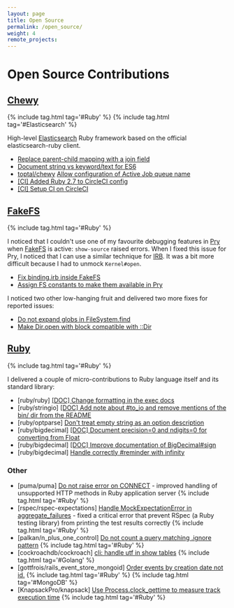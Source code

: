 ```yaml
---
layout: page
title: Open Source
permalink: /open_source/
weight: 4
remote_projects:
---
```

# Open Source Contributions

## [Chewy](https://github.com/toptal/chewy/)

{% include tag.html tag='#Ruby' %} {% include tag.html tag='#Elasticsearch' %}

High-level [Elasticsearch](https://www.elastic.co/elasticsearch/) Ruby framework based on the official elasticsearch-ruby client.

* [Replace parent-child mapping with a join field](https://github.com/toptal/chewy/pull/760)
* [Document string vs keyword/text for ES6](https://github.com/toptal/chewy/pull/741)
* [toptal/chewy](https://github.com/toptal/chewy) [Allow configuration of Active Job queue name](https://github.com/toptal/chewy/pull/707)
* [[CI] Added Ruby 2.7 to CircleCI config](https://github.com/toptal/chewy/pull/718)
* [[CI] Setup CI on CircleCI](https://github.com/toptal/chewy/pull/711)

## [FakeFS](https://github.com/fakefs/fakefs)
{% include tag.html tag='#Ruby' %}

I noticed that I couldn't use one of my favourite debugging features in [Pry](https://github.com/pry/pry) when [FakeFS](https://github.com/fakefs/fakefs) is active: `show-source` raised errors.
When I fixed this issue for Pry, I noticed that I can use a similar technique for [IRB](https://github.com/ruby/irb). It was a bit more difficult because I had to unmock `Kernel#open`.
* [Fix binding.irb inside FakeFS](https://github.com/fakefs/fakefs/pull/488)
* [Assign FS constants to make them available in Pry](https://github.com/fakefs/fakefs/pull/485)

I noticed two other low-hanging fruit and delivered two more fixes for reported issues:
* [Do not expand globs in FileSystem.find](https://github.com/fakefs/fakefs/pull/487)
* [Make Dir.open with block compatible with ::Dir](https://github.com/fakefs/fakefs/pull/486)

## [Ruby](https://www.ruby-lang.org/)
{% include tag.html tag='#Ruby' %}

I delivered a couple of micro-contributions to Ruby language itself and its standard library:

* [ruby/ruby] [[DOC] Change formatting in the exec docs](https://github.com/ruby/ruby/pull/6762)
* [ruby/stringio] [[DOC] Add note about #to_io and remove mentions of the bin/ dir from the README](https://github.com/ruby/stringio/pull/39)
* [ruby/optparse] [Don't treat empty string as an option description](https://github.com/ruby/optparse/pull/40)
* [ruby/bigdecimal] [[DOC] Document precision=0 and ndigits=0 for converting from Float](https://github.com/ruby/bigdecimal/pull/235)
* [ruby/bigdecimal] [[DOC] Improve documentation of BigDecimal#sign](https://github.com/ruby/bigdecimal/pull/234)
* [ruby/bigdecimal] [Handle correctly #reminder with infinity](https://github.com/ruby/bigdecimal/pull/243)

### Other

* [puma/puma] [Do not raise error on CONNECT](https://github.com/puma/puma/pull/2932) - improved handling of unsupported HTTP methods in Ruby application server {% include tag.html tag='#Ruby' %}
* [rspec/rspec-expectations] [Handle MockExpectationError in aggregate_failures](https://github.com/rspec/rspec-expectations/pull/1392) - fixed a critical error that prevent RSpec (a Ruby testing library) from printing the test results correctly {% include tag.html tag='#Ruby' %}
* [palkan/n_plus_one_control] [Do not count a query matching .ignore pattern](https://github.com/palkan/n_plus_one_control/pull/47) {% include tag.html tag='#Ruby' %}
* [cockroachdb/cockroach] [cli: handle utf in show tables](https://github.com/cockroachdb/cockroach/pull/56630) {% include tag.html tag='#Golang' %}
* [gottfrois/rails_event_store_mongoid] [Order events by creation date not id.](https://github.com/gottfrois/rails_event_store_mongoid/pull/2) {% include tag.html tag='#Ruby' %} {% include tag.html tag='#MongoDB' %}
* [KnapsackPro/knapsack] [Use Process.clock_gettime to measure track execution time](https://github.com/KnapsackPro/knapsack/pull/100) {% include tag.html tag='#Ruby' %}
